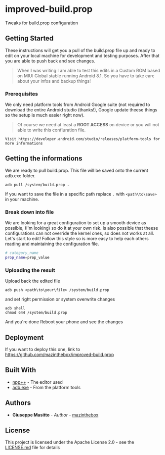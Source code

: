 # improved-build.prop
Tweaks for build.prop configuration

## Getting Started
These instructions will get you a pull of the build.prop file up and ready to edit on your local machine for development and testing purposes. After that you are able to push back and see changes.
>When I was writing I am able to test this edits in a Custom ROM based on MIUI Global stable running Android 8.1. So you have to take care about your infos and backup things!

### Prerequisites
We only need platform tools from Android Google suite (not required to download the entire Android studio (thanks!), Google update theese things so the setup is much easier right now).
>Of course we need at least a **ROOT ACCESS** on device or you will not able to write this confiuration file.

```
Visit https://developer.android.com/studio/releases/platform-tools for more informations
```

## Getting the informations
We are ready to pull build.prop. This file will be saved onto the current adb.exe folder.
```
adb pull /system/build.prop .
```
If you want to save the file in a specific path replace ```.``` with ```<path\to\save>``` in your machine.

### Break down into file
We are looking for a great configuration to set up a smooth device as possible, (I'm looking) so do it at your own risk. Is also possible that theese configurations can not override the kernel ones, so does not works at all. Let's start to edit!
Follow this style so is more easy to help each others reading and maintaining the configuration file.
```sh
# category_name
prop_name=prop_value
```

### Uploading the result
Upload back the edited file
```
adb push <path\to\your\file> /system/build.prop
```
and set right permission or system overwrite changes
```
adb shell
chmod 644 /system/build.prop
```
And you're done
Reboot your phone and see the changes


## Deployment
If you want to deploy this one, link to https://github.com/mazinthebox/improved-build.prop

## Built With
* [npp++](https://notepad-plus-plus.org/download/v7.5.8.html) - The editor used
* [adb.exe](https://developer.android.com/studio/releases/platform-tools) - From the platform tools


## Authors
* **Giuseppe Masitto** - *Author* - [mazinthebox](https://github.com/mazinthebox)


## License
This project is licensed under the Apache License 2.0 - see the [LICENSE.md](LICENSE.md) file for details
